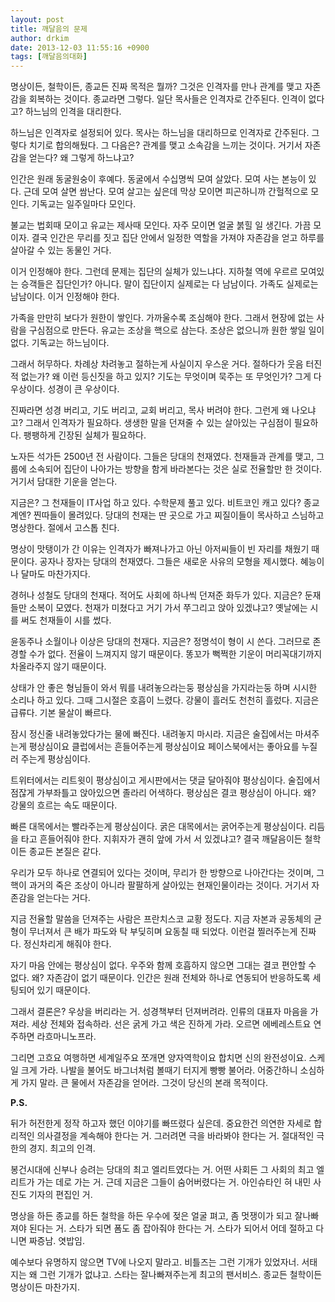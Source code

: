 ```yaml
---
layout: post
title: 깨달음의 문제
author: drkim
date: 2013-12-03 11:55:16 +0900
tags: [깨달음의대화]
---
```

  


명상이든, 철학이든, 종교든 진짜 목적은 뭘까? 그것은 인격자를 만나 관계를 맺고 자존감을 회복하는 것이다. 종교라면 그렇다. 일단 목사들은 인격자로 간주된다. 인격이 없다고? 하느님의 인격을 대리한다. 

  


하느님은 인격자로 설정되어 있다. 목사는 하느님을 대리하므로 인격자로 간주된다. 그렇다 치기로 합의해뒀다. 그 다음은? 관계를 맺고 소속감을 느끼는 것이다. 거기서 자존감을 얻는다? 왜 그렇게 하느냐고? 

  


인간은 원래 동굴원숭이 후예다. 동굴에서 수십명씩 모여 살았다. 모여 사는 본능이 있다. 근데 모여 살면 쌈난다. 모여 살고는 싶은데 막상 모이면 피곤하니까 간헐적으로 모인다. 기독교는 일주일마다 모인다. 

  


불교는 법회때 모이고 유교는 제사때 모인다. 자주 모이면 얼굴 붉힐 일 생긴다. 가끔 모이자. 결국 인간은 무리를 짓고 집단 안에서 일정한 역할을 가져야 자존감을 얻고 하루를 살아갈 수 있는 동물인 거다. 

  


이거 인정해야 한다. 그런데 문제는 집단의 실체가 있느냐다. 지하철 역에 우르르 모여있는 승객들은 집단인가? 아니다. 말이 집단이지 실제로는 다 남남이다. 가족도 실제로는 남남이다. 이거 인정해야 한다. 

  


가족을 만만히 보다가 원한이 쌓인다. 가까울수록 조심해야 한다. 그래서 현장에 없는 사람을 구심점으로 만든다. 유교는 조상을 핵으로 삼는다. 조상은 없으니까 원한 쌓일 일이 없다. 기독교는 하느님이다. 

  


그래서 허무하다. 차례상 차려놓고 절하는게 사실이지 우스운 거다. 절하다가 웃음 터진 적 없는가? 왜 이런 등신짓을 하고 있지? 기도는 무엇이며 묵주는 또 무엇인가? 그게 다 우상이다. 성경이 큰 우상이다. 

  


진짜라면 성경 버리고, 기도 버리고, 교회 버리고, 목사 버려야 한다. 그런게 왜 나오냐고? 그래서 인격자가 필요하다. 생생한 말을 던져줄 수 있는 살아있는 구심점이 필요하다. 팽팽하게 긴장된 실체가 필요하다. 

  


노자든 석가든 2500년 전 사람이다. 그들은 당대의 천재였다. 천재들과 관계를 맺고, 그룹에 소속되어 집단이 나아가는 방향을 함게 바라본다는 것은 실로 전율할만 한 것이다. 거기서 담대한 기운을 얻는다. 

  


지금은? 그 천재들이 IT사업 하고 있다. 수학문제 풀고 있다. 비트코인 캐고 있다? 종교계엔? 찐따들이 몰려있다. 당대의 천재는 딴 곳으로 가고 찌질이들이 목사하고 스님하고 명상한다. 절에서 고스톱 친다. 

  


명상이 맛탱이가 간 이유는 인격자가 빠져나가고 아닌 아저씨들이 빈 자리를 채웠기 때문이다. 공자나 장자는 당대의 천재였다. 그들은 새로운 사유의 모형을 제시했다. 혜능이나 달마도 마찬가지다. 

  


경허나 성철도 당대의 천재다. 적어도 사회에 하나씩 던져준 화두가 있다. 지금은? 둔재들만 소복이 모였다. 천재가 미쳤다고 거기 가서 쭈그리고 앉아 있겠냐고? 옛날에는 시를 써도 천재들이 시를 썼다. 

  


윤동주나 소월이나 이상은 당대의 천재다. 지금은? 정명석이 형이 시 쓴다. 그러므로 존경할 수가 없다. 전율이 느껴지지 않기 때문이다. 똥꼬가 뻑쩍한 기운이 머리꼭대기까지 차올라주지 않기 때문이다. 

  


상태가 안 좋은 형님들이 와서 뭐를 내려놓으라는둥 평상심을 가지라는둥 하며 시시한 소리나 하고 있다. 그때 그시절은 호흡이 느렸다. 강물이 흘러도 천천히 흘렀다. 지금은 급류다. 기본 물살이 빠르다. 

  


잠시 정신줄 내려놓았다가는 물에 빠진다. 내려놓지 마시라. 지금은 술집에서는 마셔주는게 평상심이요 클럽에서는 흔들어주는게 평상심이요 페이스북에서는 좋아요를 누질러 주는게 평상심이다. 

  


트위터에서는 리트윗이 평상심이고 게시판에서는 댓글 달아줘야 평상심이다. 술집에서 점잖게 가부좌틀고 앉아있으면 졸라리 어색하다. 평상심은 결코 평상심이 아니다. 왜? 강물의 흐르는 속도 때문이다. 

  


빠른 대목에서는 빨라주는게 평상심이다. 굵은 대목에서는 굵어주는게 평상심이다. 리듬을 타고 흔들어줘야 한다. 지휘자가 괜히 앞에 가서 서 있겠냐고? 결국 깨달음이든 철학이든 종교든 본질은 같다. 

  


우리가 모두 하나로 연결되어 있다는 것이며, 무리가 한 방향으로 나아간다는 것이며, 그 핵이 과거의 죽은 조상이 아니라 팔팔하게 살아있는 현재인물이라는 것이다. 거기서 자존감을 얻는다는 거다. 

  


지금 전율할 말씀을 던져주는 사람은 프란치스코 교황 정도다. 지금 자본과 공동체의 균형이 무너져서 큰 배가 파도와 탁 부딪히며 요동칠 때 되었다. 이런걸 찔러주는게 진짜다. 정신차리게 해줘야 한다. 

  


자기 마음 안에는 평상심이 없다. 우주와 함께 호흡하지 않으면 그대는 결코 편안할 수 없다. 왜? 자존감이 없기 때문이다. 인간은 원래 전체와 하나로 연동되어 반응하도록 세팅되어 있기 때문이다. 

  


그래서 결론은? 우상을 버리라는 거. 성경책부터 던져버려라. 인류의 대표자 마음을 가져라. 세상 전체와 접속하라. 선은 굵게 가고 색은 진하게 가라. 오르면 에베레스트요 연주하면 라흐마니노프라.

  


그리면 고흐요 여행하면 세계일주요 쪼개면 양자역학이요 합치면 신의 완전성이요. 스케일 크게 가라. 나발을 불어도 바그너처럼 볼때기 터지게 빵빵 불어라. 어중간하니 소심하게 가지 말라. 큰 물에서 자존감을 얻어라. 그것이 당신의 본래 목적이다.   




 **P.S.**

뒤가 허전한게 정작 하고자 했던 이야기를 빠뜨렸다 싶은데. 중요한건 의연한 자세로 합리적인 의사결정을 계속해야 한다는 거. 그러려면 극을 바라봐야 한다는 거. 절대적인 극한의 경지. 최고의 인격.

  


봉건시대에 신부나 승려는 당대의 최고 엘리트였다는 거. 어떤 사회든 그 사회의 최고 엘리트가 가는 데로 가는 거. 근데 지금은 그들이 숨어버렸다는 거. 아인슈타인 혀 내민 사진도 기자의 편집인 거.

  


명상을 하든 종교를 하든 철학을 하든 우수에 젖은 얼굴 펴고, 좀 멋쟁이가 되고 잘나빠져야 된다는 거. 스타가 되면 폼도 좀 잡아줘야 한다는 거. 스타가 되어서 어데 절하고 다니면 짜증남. 엿밥임.

  


예수보다 유명하지 않으면 TV에 나오지 말라고. 비틀즈는 그런 기개가 있었자너. 서태지는 왜 그런 기개가 없냐고. 스타는 잘나빠져주는게 최고의 팬서비스. 종교든 철학이든 명상이든 마찬가지.